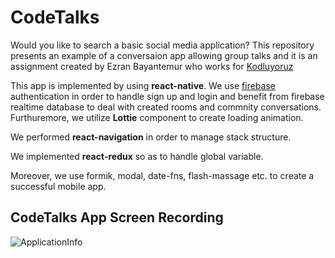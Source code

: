 # CodeTalks 
Would you like to search a basic social media application? This repository presents an example of a conversaion app allowing group talks and it is an assignment created by Ezran Bayantemur who works for [Kodluyoruz](https://www.kodluyoruz.org/)

This app is implemented by using **react-native**. We use [firebase](https://firebase.google.com/) authentication in order to handle sign up and login and benefit from firebase realtime database to deal with created rooms and commnity conversations. Furthuremore, we utilize **Lottie** component to create loading animation.

We performed **react-navigation** in order to manage stack structure.

We implemented **react-redux** so as to handle global variable.

Moreover, we use formik, modal, date-fns, flash-massage etc. to create a successful mobile app.

## CodeTalks App Screen Recording
![ApplicationInfo]("./src/assets/info.gif")
